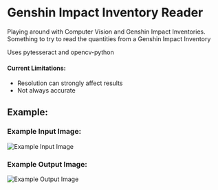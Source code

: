 # Genshin Impact Inventory Reader
Playing around with Computer Vision and Genshin Impact Inventories.
Something to try to read the quantities from a Genshin Impact Inventory

Uses pytesseract and opencv-python

#### Current Limitations:
- Resolution can strongly affect results
- Not always accurate

## Example:
### Example Input Image: 
![Example Input Image](https://files.timothyji.com/projects/genshin-reader/ex.png)
### Example Output Image:
![Example Output Image](https://files.timothyji.com/projects/genshin-reader/ex_postreaderJ21.png)
